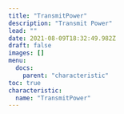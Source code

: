 ```yaml
---
title: "TransmitPower"
description: "Transmit Power"
lead: ""
date: 2021-08-09T18:32:49.982Z
draft: false
images: []
menu:
  docs:
    parent: "characteristic"
toc: true
characteristic:
  name: "TransmitPower"
---
```

